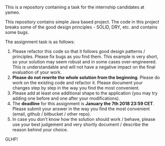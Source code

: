 This is a repository containing a task for the internship candidates at yameo.

This repository contains simple Java based project.
The code in this project breaks some of the good design principles - SOLID, DRY, etc. and contains some bugs.

The assignment task is as follows:

1. Please refactor this code so that it follows good design patterns / principles. 
Please fix bugs as you find them. This example is very short, so your solution may seem robust and in some cases over-engineered. This is understandable and will not have a negative impact on the final evaluation of your work.
2. **Please do not rewrite the whole solution from the beginning**. 
Please do work on the existing code and refactor it. 
Please document your changes step by step in the way you find the most convenient.
3. Please add at least one additional shape to the application (you may try adding one before and one after your modifications). 
4. The **deadline** for this assignment is **January the 7th 2018 23:59 CET**. 
Please submit your answer in the way you find the most convenient (email, github / bitbucket / other repo).
5. In case you don't know how the solution should work / behave, 
please use your best judgement and very shortly document / describe the reason behind your choice.

GLHF!
